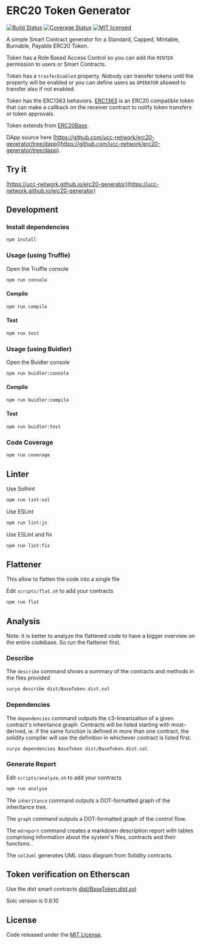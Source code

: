 # ERC20 Token Generator

[![Build Status](https://travis-ci.org/vittominacori/erc20-generator.svg?branch=master)](https://travis-ci.org/vittominacori/erc20-generator)
[![Coverage Status](https://coveralls.io/repos/github/vittominacori/erc20-generator/badge.svg?branch=master)](https://coveralls.io/github/vittominacori/erc20-generator?branch=master)
[![MIT licensed](https://img.shields.io/github/license/vittominacori/erc20-generator.svg)](https://github.com/vittominacori/erc20-generator/blob/master/LICENSE)

A simple Smart Contract generator for a Standard, Capped, Mintable, Burnable, Payable ERC20 Token.

Token has a Role Based Access Control so you can add the `MINTER` permission to users or Smart Contracts.

Token has a `trasferEnabled` property. Nobody can transfer tokens until the property will be enabled or you can define users as `OPERATOR` allowed to transfer also if not enabled.

Token has the ERC1363 behaviors. [ERC1363](https://eips.ethereum.org/EIPS/eip-1363) is an ERC20 compatible token that can make a callback on the receiver contract to notify token transfers or token approvals.

Token extends from [ERC20Base](https://github.com/vittominacori/erc20-token).

DApp source here [https://github.com/ucc-network/erc20-generator/tree/dapp](https://github.com/ucc-network/erc20-generator/tree/dapp).


## Try it

[https://ucc-network.github.io/erc20-generator](https://ucc-network.github.io/erc20-generator)


## Development


### Install dependencies

```bash
npm install
```


### Usage (using Truffle)

Open the Truffle console

```bash
npm run console
```


#### Compile

```bash
npm run compile
```


#### Test

```bash
npm run test
```


### Usage (using Buidler)

Open the Buidler console

```bash
npm run buidler:console
```


#### Compile

```bash
npm run buidler:compile
```


#### Test

```bash
npm run buidler:test
```


### Code Coverage

```bash
npm run coverage
```


## Linter

Use Solhint

```bash
npm run lint:sol
```

Use ESLint

```bash
npm run lint:js
```

Use ESLint and fix

```bash
npm run lint:fix
```


## Flattener

This allow to flatten the code into a single file

Edit `scripts/flat.sh` to add your contracts

```bash
npm run flat
```


## Analysis

Note: it is better to analyze the flattened code to have a bigger overview on the entire codebase. So run the flattener first.

### Describe

The `describe` command shows a summary of the contracts and methods in the files provided

```bash
surya describe dist/BaseToken.dist.sol
```

### Dependencies

The `dependencies` command outputs the c3-linearization of a given contract's inheirtance graph. Contracts will be listed starting with most-derived, ie. if the same function is defined in more than one contract, the solidity compiler will use the definition in whichever contract is listed first.

```bash
surya dependencies BaseToken dist/BaseToken.dist.sol
```
### Generate Report

Edit `scripts/analyze.sh` to add your contracts

```bash
npm run analyze
```

The `inheritance` command outputs a DOT-formatted graph of the inheritance tree.

The `graph` command outputs a DOT-formatted graph of the control flow.

The `mdreport` command creates a markdown description report with tables comprising information about the system's files, contracts and their functions.

The `sol2uml` generates UML class diagram from Solidity contracts.


## Token verification on Etherscan

Use the dist smart contracts [dist/BaseToken.dist.sol](https://github.com/vittominacori/erc20-generator/blob/master/dist/BaseToken.dist.sol)

Solc version is 0.6.10


## License

Code released under the [MIT License](https://github.com/vittominacori/erc20-generator/blob/master/LICENSE).
